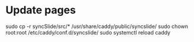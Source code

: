 # Update pages
sudo cp -r syncSlide/src/* /usr/share/caddy/public/syncslide/
sudo chown root:root /etc/caddy/conf.d/syncslide/
sudo systemctl reload caddy